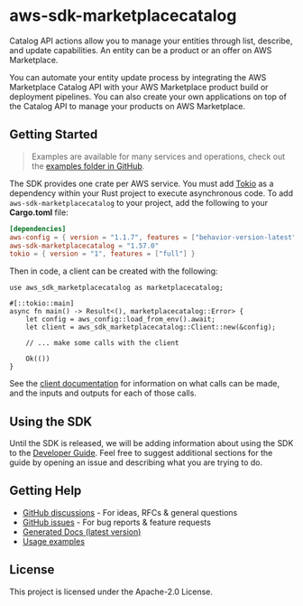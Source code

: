 # aws-sdk-marketplacecatalog

Catalog API actions allow you to manage your entities through list, describe, and update capabilities. An entity can be a product or an offer on AWS Marketplace.

You can automate your entity update process by integrating the AWS Marketplace Catalog API with your AWS Marketplace product build or deployment pipelines. You can also create your own applications on top of the Catalog API to manage your products on AWS Marketplace.

## Getting Started

> Examples are available for many services and operations, check out the
> [examples folder in GitHub](https://github.com/awslabs/aws-sdk-rust/tree/main/examples).

The SDK provides one crate per AWS service. You must add [Tokio](https://crates.io/crates/tokio)
as a dependency within your Rust project to execute asynchronous code. To add `aws-sdk-marketplacecatalog` to
your project, add the following to your **Cargo.toml** file:

```toml
[dependencies]
aws-config = { version = "1.1.7", features = ["behavior-version-latest"] }
aws-sdk-marketplacecatalog = "1.57.0"
tokio = { version = "1", features = ["full"] }
```

Then in code, a client can be created with the following:

```rust,no_run
use aws_sdk_marketplacecatalog as marketplacecatalog;

#[::tokio::main]
async fn main() -> Result<(), marketplacecatalog::Error> {
    let config = aws_config::load_from_env().await;
    let client = aws_sdk_marketplacecatalog::Client::new(&config);

    // ... make some calls with the client

    Ok(())
}
```

See the [client documentation](https://docs.rs/aws-sdk-marketplacecatalog/latest/aws_sdk_marketplacecatalog/client/struct.Client.html)
for information on what calls can be made, and the inputs and outputs for each of those calls.

## Using the SDK

Until the SDK is released, we will be adding information about using the SDK to the
[Developer Guide](https://docs.aws.amazon.com/sdk-for-rust/latest/dg/welcome.html). Feel free to suggest
additional sections for the guide by opening an issue and describing what you are trying to do.

## Getting Help

* [GitHub discussions](https://github.com/awslabs/aws-sdk-rust/discussions) - For ideas, RFCs & general questions
* [GitHub issues](https://github.com/awslabs/aws-sdk-rust/issues/new/choose) - For bug reports & feature requests
* [Generated Docs (latest version)](https://awslabs.github.io/aws-sdk-rust/)
* [Usage examples](https://github.com/awslabs/aws-sdk-rust/tree/main/examples)

## License

This project is licensed under the Apache-2.0 License.

